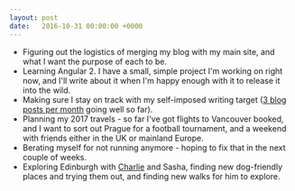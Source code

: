 ```yaml
---
layout: post
date:   2016-10-31 00:00:00 +0000
---
```


- Figuring out the logistics of merging my blog with my main site, and what I want the purpose of each to be.
- Learning Angular 2. I have a small, simple project I'm working on right now, and I'll write about it when I'm happy enough with it to release it into the wild.
- Making sure I stay on track with my self-imposed writing target ([3 blog posts per month](http://blog.camerondoyle.co.uk/) going well so far).
- Planning my 2017 travels - so far I've got flights to Vancouver booked, and I want to sort out Prague for a football tournament, and a weekend with friends either in the UK or mainland Europe.
- Berating myself for not running anymore - hoping to fix that in the next couple of weeks.
- Exploring Edinburgh with [Charlie](http://blog.camerondoyle.co.uk/#charlie) and Sasha, finding new dog-friendly places and trying them out, and finding new walks for him to explore.

